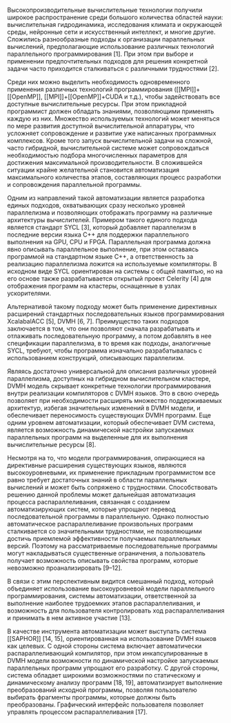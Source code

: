 Высокопроизводительные вычислительные технологии получили широкое распространение среди большого количества областей науки: вычислительная гидродинамика, исследования климата и окружающей среды, нейронные сети и искусственный интеллект, и многие другие. Сложились разнообразные подходы к организации параллельных вычислений, предполагающие использование различных технологий параллельного программирования [1]. При этом при выборе и применении предпочтительных подходов для решения конкретной задачи часто приходится сталкиваться с различными трудностями [2]. 

Среди них можно выделить необходимость одновременного применения различных технологий программирования ([[MPI]]+[[OpenMP]], [[MPI]]+[[OpenMP]]+CUDA и т.д.), чтобы задействовать все доступные вычислительные ресурсы. При этом прикладной программист должен обладать знаниями, позволяющими применять каждую из них. Множество используемых технологий может меняться по мере развития доступной вычислительной аппаратуры, что усложняет сопровождение и развитие уже написанных программных комплексов. Кроме того запуск вычислительной задачи на сложной, часто гибридной, вычислительной системе может сопровождаться необходимостью подбора многочисленных параметров для достижения максимальной производительности. В сложившейся ситуации крайне желательной становится автоматизация максимального количества этапов, составляющих процесс разработки и сопровождения параллельной программы.

Одним из направлений такой автоматизации является разработка единых подходов, охватывающих сразу несколько уровней параллелизма и позволяющих отображать программу на различные архитектуры вычислителей. Примером такого единого подхода является стандарт SYCL [3], который добавляет параллелизм в последние версии языка С++ для поддержки параллельного выполнения на GPU, CPU и FPGA. Параллельная программа должна явно описывать параллельное выполнение, при этом оставаясь программой на стандартном языке С++, а ответственность за реализацию параллелизма ложится на используемые компиляторы. В исходном виде SYCL ориентирован на системы с общей памятью, но на его основе также разрабатывается открытый проект Celerity [4] для отображения программ на кластеры, оснащенные в узлах ускорителями.

Альтернативой такому подходу может быть применение директивных расширений стандартных последовательных языков программирования XcalabalACC [5], DVMH [6, 7]. Преимущество таких подходов заключается в том, что они позволяют сначала разрабатывать и отлаживать последовательную программу, а потом добавлять в нее спецификации параллелизма, в то время как подходы, аналогичные SYCL, требуют, чтобы программа изначально разрабатывалась с использованием конструкций, описывающих параллелизм.

Являясь достаточно универсальной для описания различных уровней параллелизма, доступных на гибридном вычислительном кластере, DVMH модель скрывает конкретные технологии программирования внутри реализации компиляторов с DVMH языков. Это в свою очередь позволяет при необходимости расширять множество поддерживаемых архитектур, избегая значительных изменений в DVMH модели, и обеспечивает переносимость существующих DVMH программ. Еще одним уровнем автоматизации, который обеспечивает DVM система, является возможность динамической настройки запускаемых параллельных программ на выделенные для их выполнения вычислительные ресурсы [8].

Несмотря на то, что модели программирования, опирающиеся на директивные расширения существующих языков, являются высокоуровневыми, их применение прикладным программистом все равно требует достаточных знаний в области параллельных вычислений и может быть сопряжено с трудностями. Способствовать решению данной проблемы может дальнейшая автоматизация процесса распараллеливания, связанная с созданием автоматизирующих систем, которые упрощают перевод последовательной программы в параллельную. Однако полностью автоматическое распараллеливание произвольных программ сталкивается со значительными трудностями, не позволяющими достичь приемлемой эффективности получаемых параллельных версий. Поэтому на рассматриваемые последовательные программы могут накладываться существенные ограничения, а пользователь получает возможность описывать свойства программ, которые невозможно проанализировать [9–12].

В связи с этим перспективным видится смешанный подход, который объединяет использование высокоуровневой модели параллельного программирования, системы автоматизации, ответственной за выполнение наиболее трудоемких этапов распараллеливания, и возможность для пользователя контролировать ход распараллеливания и принимать в нем активное участие [13].

В качестве инструмента автоматизации может выступать система [[SAPHOR]]  [14, 15], ориентированная на использование DVMH языков как целевых. С одной стороны система включает автоматически распараллеливающий компилятор, при этом инкапсулированные в DVMH модели возможности по динамической настройке запускаемых параллельных программ упрощают его разработку. С другой стороны, система обладает широкими возможностями по статическому и динамическому анализу программ [18, 19], автоматизирует выполнение преобразований исходной программы, позволяя пользователю выбирать фрагменты программы, которые должны быть преобразованы. Графический интерфейс пользователя позволяет управлять процессом распараллеливания [17].